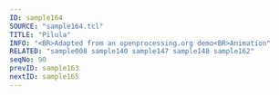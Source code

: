 ```yaml
---
ID: sample164
SOURCE: "sample164.tcl"
TITLE: "Pilula"
INFO: "<BR>Adapted from an openprocessing.org demo<BR>Animation"
RELATED: "sample008 sample140 sample147 sample148 sample162"
seqNo: 90
prevID: sample163
nextID: sample165
---
```

